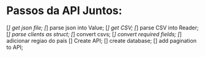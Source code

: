 # Passos da API Juntos:
[*] get json file;
[*] parse json into Value;
[*] get CSV;
[*] parse CSV into Reader;
[*] parse clients as struct;
[*] convert csvs; 
[*] convert required fields;
  [*] adicionar regiao do país
[] Create API;
[] create database;
[] add pagination to API;
